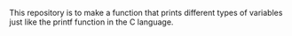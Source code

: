 This repository is to make a function that prints different types of variables just like the printf function in the C language.
